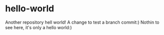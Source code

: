 # hello-world
Another repository hell world!
A change to test a branch commit:)
Nothin to see here, it's only a hello world:)
